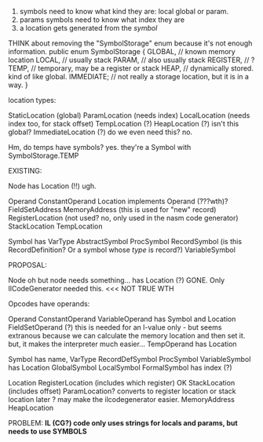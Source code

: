 
1. symbols need to know what kind they are: local global or param.
2. params symbols need to know what index they are
3. a location gets generated from the *symbol*

THINK about removing the "SymbolStorage" enum because it's not enough information.
public enum SymbolStorage {
  GLOBAL, // known memory location
  LOCAL, // usually stack
  PARAM, // also usually stack
  REGISTER, // ?
  TEMP, // temporary, may be a register or stack
  HEAP, // dynamically stored. kind of like global.
  IMMEDIATE; // not really a storage location, but it is in a way.
}


location types:

StaticLocation (global)
ParamLocation (needs index)
LocalLocation (needs index too, for stack offset)
TempLocation (?)
HeapLocation (?) isn't this global?
ImmediateLocation (?) do we even need this? no.

Hm, do temps have symbols? yes. they're a Symbol with SymbolStorage.TEMP


EXISTING:

Node
  has Location (!!) ugh.

Operand
  ConstantOperand
  Location implements Operand (???wth)?
    FieldSetAddress
    MemoryAddress (this is used for "new" record)
    RegisterLocation (not used? no, only used in the nasm code generator)
    StackLocation
    TempLocation

Symbol has VarType
  AbstractSymbol
    ProcSymbol
    RecordSymbol (is this RecordDefinition? Or a symbol whose *type* is record?)
    VariableSymbol


PROPOSAL:

Node
oh but node needs something...
  has Location (?) GONE. Only IlCodeGenerator needed this. <<< NOT TRUE WTH

Opcodes have operands:

Operand
  ConstantOperand
  VariableOperand has Symbol and Location
    FieldSetOperand (?) this is needed for an l-value only - but seems extranous because we can calculate the memory location and then set it. but, it makes the interpreter much easier...
    TempOperand has Location


Symbol has name, VarType
  RecordDefSymbol
  ProcSymbol
  VariableSymbol has Location
    GlobalSymbol
    LocalSymbol
    FormalSymbol has index (?)

Location
  RegisterLocation (includes which register) OK
  StackLocation (includes offset)
  ParamLocation? converts to register location or stack location later ? may make the ilcodegenerator easier.
  MemoryAddress
  HeapLocation

PROBLEM:
**IL (CG?) code only uses strings for locals and params, but needs to use SYMBOLS**
